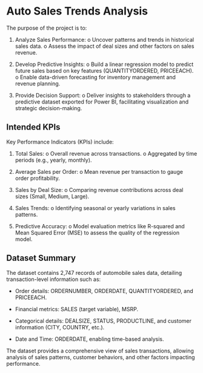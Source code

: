 # Auto Sales Trends Analysis

The purpose of the project is to:
1. Analyze Sales Performance:
o Uncover patterns and trends in historical sales data.
o Assess the impact of deal sizes and other factors on sales revenue.

2. Develop Predictive Insights:
o Build a linear regression model to predict future sales based on key features (QUANTITYORDERED, PRICEEACH).
o Enable data-driven forecasting for inventory management and revenue planning.

3. Provide Decision Support:
o Deliver insights to stakeholders through a predictive dataset exported for Power BI, facilitating visualization and strategic decision-making.


## Intended KPIs
Key Performance Indicators (KPIs) include:

1. Total Sales:
o Overall revenue across transactions.
o Aggregated by time periods (e.g., yearly, monthly).

2. Average Sales per Order:
o Mean revenue per transaction to gauge order profitability.

3. Sales by Deal Size:
o Comparing revenue contributions across deal sizes (Small, Medium, Large).

4. Sales Trends:
o Identifying seasonal or yearly variations in sales patterns.

5. Predictive Accuracy:
o Model evaluation metrics like R-squared and Mean Squared Error (MSE) to assess the quality of the regression model.

## Dataset Summary
The dataset contains 2,747 records of automobile sales data, detailing transaction-level information such as:
  
  - Order details: ORDERNUMBER, ORDERDATE, QUANTITYORDERED, and PRICEEACH.
  
  - Financial metrics: SALES (target variable), MSRP.
  
  - Categorical details: DEALSIZE, STATUS, PRODUCTLINE, and customer information (CITY, COUNTRY, etc.).
  
  - Date and Time: ORDERDATE, enabling time-based analysis.

The dataset provides a comprehensive view of sales transactions, allowing analysis of sales patterns, customer behaviors, and other factors impacting performance.
